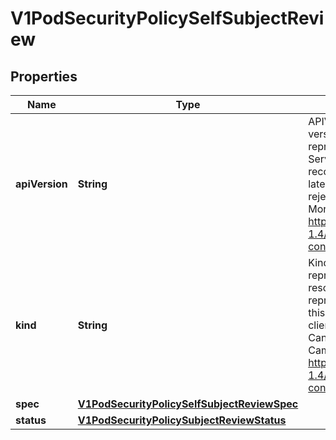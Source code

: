 
# V1PodSecurityPolicySelfSubjectReview

## Properties
Name | Type | Description | Notes
------------ | ------------- | ------------- | -------------
**apiVersion** | **String** | APIVersion defines the versioned schema of this representation of an object. Servers should convert recognized schemas to the latest internal value, and may reject unrecognized values. More info: http://releases.k8s.io/release-1.4/docs/devel/api-conventions.md#resources |  [optional]
**kind** | **String** | Kind is a string value representing the REST resource this object represents. Servers may infer this from the endpoint the client submits requests to. Cannot be updated. In CamelCase. More info: http://releases.k8s.io/release-1.4/docs/devel/api-conventions.md#types-kinds |  [optional]
**spec** | [**V1PodSecurityPolicySelfSubjectReviewSpec**](V1PodSecurityPolicySelfSubjectReviewSpec.md) |  | 
**status** | [**V1PodSecurityPolicySubjectReviewStatus**](V1PodSecurityPolicySubjectReviewStatus.md) |  |  [optional]



